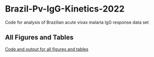 # Brazil-Pv-IgG-Kinetics-2022

Code for analysis of Brazilian acute vivax malaria IgG response data set

## All Figures and Tables

[Code and output for all figures and tables](https://tranlab.github.io/Brazil-Pv-IgG-Kinetics-2022/html/Pvivax-Ab-Data-Visualization-and-Analysis-for-Manuscript.html)
